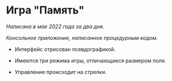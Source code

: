 # Игра "Память"

*Написана в мае 2022 года за два дня.*

*Консольное приложение, написанное процедурным кодом.*

* Интерфейс отрисован псевдографикой.

* Имеются три режима игры, отличающиеся размером поля.

* Управление происходит на стрелки.
